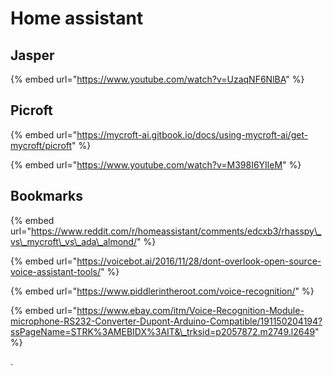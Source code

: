 # Home assistant

## Jasper

{% embed url="https://www.youtube.com/watch?v=UzaqNF6NlBA" %}

## Picroft

{% embed url="https://mycroft-ai.gitbook.io/docs/using-mycroft-ai/get-mycroft/picroft" %}

{% embed url="https://www.youtube.com/watch?v=M398I6YIleM" %}



## Bookmarks

{% embed url="https://www.reddit.com/r/homeassistant/comments/edcxb3/rhasspy\_vs\_mycroft\_vs\_ada\_almond/" %}

{% embed url="https://voicebot.ai/2016/11/28/dont-overlook-open-source-voice-assistant-tools/" %}

{% embed url="https://www.piddlerintheroot.com/voice-recognition/" %}

{% embed url="https://www.ebay.com/itm/Voice-Recognition-Module-microphone-RS232-Converter-Dupont-Arduino-Compatible/191150204194?ssPageName=STRK%3AMEBIDX%3AIT&\_trksid=p2057872.m2749.l2649" %}

.

